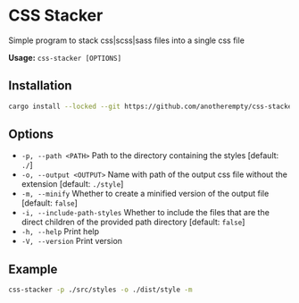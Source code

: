 # CSS Stacker

Simple program to stack css|scss|sass files into a single css file

**Usage:** `css-stacker [OPTIONS]`

## Installation

```bash
cargo install --locked --git https://github.com/anotherempty/css-stacker
```

## Options

* `-p, --path <PATH>`          Path to the directory containing the styles [default: `./`]
* `-o, --output <OUTPUT>`      Name with path of the output css file without the extension [default: `./style`]
* `-m, --minify`               Whether to create a minified version of the output file [default: `false`]
* `-i, --include-path-styles`  Whether to include the files that are the direct children of the provided path directory [default: `false`]
* `-h, --help`                 Print help
* `-V, --version`              Print version

## Example

```bash
css-stacker -p ./src/styles -o ./dist/style -m
```
